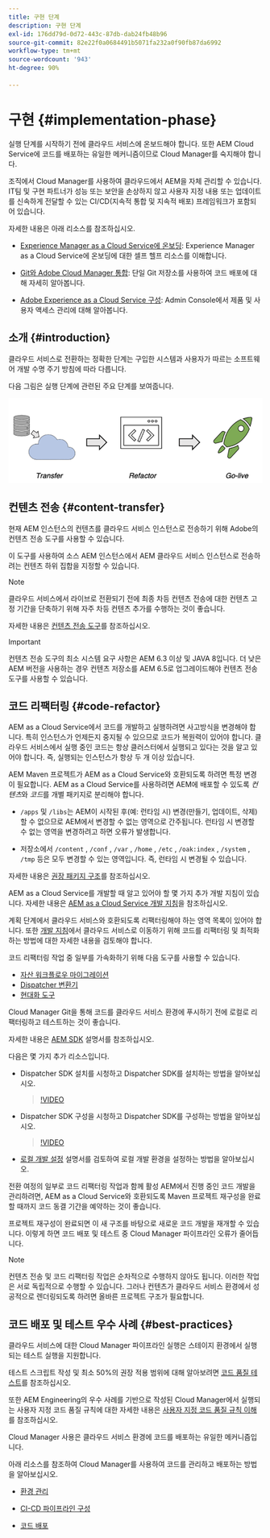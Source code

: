 ```yaml
---
title: 구현 단계
description: 구현 단계
exl-id: 176dd79d-0d72-443c-87db-dab24fb48b96
source-git-commit: 82e22f0a0684491b5071fa232a0f90fb87da6992
workflow-type: tm+mt
source-wordcount: '943'
ht-degree: 90%

---
```


# 구현 {#implementation-phase}

실행 단계를 시작하기 전에 클라우드 서비스에 온보드해야 합니다. 또한 AEM Cloud Service에 코드를 배포하는 유일한 메커니즘이므로 Cloud Manager를 숙지해야 합니다.

조직에서 Cloud Manager를 사용하여 클라우드에서 AEM을 자체 관리할 수 있습니다. IT팀 및 구현 파트너가 성능 또는 보안을 손상하지 않고 사용자 지정 내용 또는 업데이트를 신속하게 전달할 수 있는 CI/CD(지속적 통합 및 지속적 배포) 프레임워크가 포함되어 있습니다.

자세한 내용은 아래 리소스를 참조하십시오.

* [Experience Manager as a Cloud Service에 온보딩](https://experienceleague.adobe.com/docs/experience-manager-cloud-service/onboarding/home.html): Experience Manager as a Cloud Service에 온보딩에 대한 셀프 헬프 리소스를 이해합니다.

* [Git와 Adobe Cloud Manager 통합](https://experienceleague.adobe.com/docs/experience-manager-cloud-service/implementing/managing-code/integrating-with-git.html): 단일 Git 저장소를 사용하여 코드 배포에 대해 자세히 알아봅니다.

* [Adobe Experience as a Cloud Service 구성](https://experienceleague.adobe.com/docs/experience-manager-cloud-service/security/ims-support.html#aem-configuration): Admin Console에서 제품 및 사용자 액세스 관리에 대해 알아봅니다.


## 소개 {#introduction}

클라우드 서비스로 전환하는 정확한 단계는 구입한 시스템과 사용자가 따르는 소프트웨어 개발 수명 주기 방침에 따라 다릅니다.

다음 그림은 실행 단계에 관련된 주요 단계를 보여줍니다.

![이미지](/help/move-to-cloud-service/assets/exec-image1.png)

## 컨텐츠 전송 {#content-transfer}

현재 AEM 인스턴스의 컨텐츠를 클라우드 서비스 인스턴스로 전송하기 위해 Adobe의 컨텐츠 전송 도구를 사용할 수 있습니다.

이 도구를 사용하여 소스 AEM 인스턴스에서 AEM 클라우드 서비스 인스턴스로 전송하려는 컨텐츠 하위 집합을 지정할 수 있습니다.

>[!NOTE]
>클라우드 서비스에서 라이브로 전환되기 전에 최종 차등 컨텐츠 전송에 대한 컨텐츠 고정 기간을 단축하기 위해 자주 차등 컨텐츠 추가를 수행하는 것이 좋습니다.

자세한 내용은 [컨텐츠 전송 도구](/help/move-to-cloud-service/content-transfer-tool/overview-content-transfer-tool.md)를 참조하십시오.

>[!IMPORTANT]
>컨텐츠 전송 도구의 최소 시스템 요구 사항은 AEM 6.3 이상 및 JAVA 8입니다. 더 낮은 AEM 버전을 사용하는 경우 컨텐츠 저장소를 AEM 6.5로 업그레이드해야 컨텐츠 전송 도구를 사용할 수 있습니다.

## 코드 리팩터링 {#code-refactor}

AEM as a Cloud Service에서 코드를 개발하고 실행하려면 사고방식을 변경해야 합니다. 특히 인스턴스가 언제든지 중지될 수 있으므로 코드가 복원력이 있어야 합니다. 클라우드 서비스에서 실행 중인 코드는 항상 클러스터에서 실행되고 있다는 것을 알고 있어야 합니다. 즉, 실행되는 인스턴스가 항상 두 개 이상 있습니다.

AEM Maven 프로젝트가 AEM as a Cloud Service와 호환되도록 하려면 특정 변경이 필요합니다. AEM as a Cloud Service를 사용하려면 AEM에 배포할 수 있도록 *컨텐츠*&#x200B;와 *코드*&#x200B;를 개별 패키지로 분리해야 합니다.

* `/apps` 및 `/libs`는 AEM이 시작된 후(예: 런타임 시) 변경(만들기, 업데이트, 삭제)할 수 없으므로 AEM에서 변경할 수 없는 영역으로 간주됩니다. 런타임 시 변경할 수 없는 영역을 변경하려고 하면 오류가 발생합니다.

* 저장소에서 `/content` , `/conf` , `/var` , `/home` , `/etc` , `/oak:index` , `/system` , `/tmp` 등은 모두 변경할 수 있는 영역입니다. 즉, 런타임 시 변경될 수 있습니다.

자세한 내용은 [권장 패키지 구조](https://experienceleague.adobe.com/docs/experience-manager-cloud-service/implementing/developing/aem-project-content-package-structure.html#recommended-package-structure)를 참조하십시오.

AEM as a Cloud Service를 개발할 때 알고 있어야 할 몇 가지 추가 개발 지침이 있습니다. 자세한 내용은 [AEM as a Cloud Service 개발 지침](https://experienceleague.adobe.com/docs/experience-manager-cloud-service/implementing/developing/development-guidelines.html)을 참조하십시오.

계획 단계에서 클라우드 서비스와 호환되도록 리팩터링해야 하는 영역 목록이 있어야 합니다. 또한 [개발 지침](https://experienceleague.adobe.com/docs/experience-manager-cloud-service/implementing/developing/development-guidelines.html)에서 클라우드 서비스로 이동하기 위해 코드를 리팩터링 및 최적화하는 방법에 대한 자세한 내용을 검토해야 합니다.

코드 리팩터링 작업 중 일부를 가속화하기 위해 다음 도구를 사용할 수 있습니다.

* [자산 워크플로우 마이그레이션](/help/move-to-cloud-service/moving-to-aem-assets/asset-workflow-migration-tool.md)
* [Dispatcher 변환기](/help/move-to-cloud-service/refactoring-tools/dispatcher-transformation-utility-tools.md)
* [현대화 도구](/help/move-to-cloud-service/refactoring-tools/aem-modernization-tools.md)

Cloud Manager Git을 통해 코드를 클라우드 서비스 환경에 푸시하기 전에 로컬로 리팩터링하고 테스트하는 것이 좋습니다.

자세한 내용은 [AEM SDK](https://experienceleague.adobe.com/docs/experience-manager-cloud-service/implementing/deploying/overview.html#aem-as-a-cloud-service-sdk) 설명서를 참조하십시오.

다음은 몇 가지 추가 리소스입니다.

* Dispatcher SDK 설치를 시청하고 Dispatcher SDK를 설치하는 방법을 알아보십시오.

   >[!VIDEO](https://video.tv.adobe.com/v/30601)

* Dispatcher SDK 구성을 시청하고 Dispatcher SDK를 구성하는 방법을 알아보십시오.

   >[!VIDEO](https://video.tv.adobe.com/v/30602)

* [로컬 개발 설정](https://experienceleague.adobe.com/docs/experience-manager-learn/cloud-service/local-development-environment-set-up/overview.html) 설명서를 검토하여 로컬 개발 환경을 설정하는 방법을 알아보십시오.


전환 여정의 일부로 코드 리팩터링 작업과 함께 활성 AEM에서 진행 중인 코드 개발을 관리하려면, AEM as a Cloud Service와 호환되도록 Maven 프로젝트 재구성을 완료할 때까지 코드 동결 기간을 예약하는 것이 좋습니다.

프로젝트 재구성이 완료되면 이 새 구조를 바탕으로 새로운 코드 개발을 재개할 수 있습니다. 이렇게 하면 코드 배포 및 테스트 중 Cloud Manager 파이프라인 오류가 줄어듭니다.

>[!NOTE]
>컨텐츠 전송 및 코드 리팩터링 작업은 순차적으로 수행하지 않아도 됩니다. 이러한 작업은 서로 독립적으로 수행할 수 있습니다. 그러나 컨텐츠가 클라우드 서비스 환경에서 성공적으로 렌더링되도록 하려면 올바른 프로젝트 구조가 필요합니다.

## 코드 배포 및 테스트 우수 사례 {#best-practices}

클라우드 서비스에 대한 Cloud Manager 파이프라인 실행은 스테이지 환경에서 실행되는 테스트 실행을 지원합니다.

테스트 스크립트 작성 및 최소 50%의 권장 적용 범위에 대해 알아보려면 [코드 품질 테스트](https://experienceleague.adobe.com/docs/experience-manager-cloud-service/implementing/developing/understand-test-results.html#code-quality-testing)를 참조하십시오.

또한 AEM Engineering의 우수 사례를 기반으로 작성된 Cloud Manager에서 실행되는 사용자 지정 코드 품질 규칙에 대한 자세한 내용은 [사용자 지정 코드 품질 규칙 이해](/help/implementing/cloud-manager/custom-code-quality-rules.md)를 참조하십시오.

Cloud Manager 사용은 클라우드 서비스 환경에 코드를 배포하는 유일한 메커니즘입니다.

아래 리소스를 참조하여 Cloud Manager를 사용하여 코드를 관리하고 배포하는 방법을 알아보십시오.

* [환경 관리](https://experienceleague.adobe.com/docs/experience-manager-cloud-service/implementing/using-cloud-manager/manage-environments.html)

* [CI-CD 파이프라인 구성](https://experienceleague.adobe.com/docs/experience-manager-cloud-service/implementing/using-cloud-manager/configure-pipeline.html)

* [코드 배포](https://experienceleague.adobe.com/docs/experience-manager-cloud-service/implementing/using-cloud-manager/deploy-code.html)


